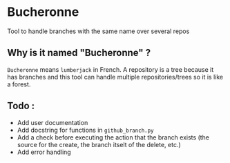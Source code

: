 # Bucheronne
Tool to handle branches with the same name over several repos

## Why is it named "Bucheronne" ?
`Bucheronne` means `lumberjack` in French. A repository is a tree because it has branches and this tool can handle multiple repositories/trees so it is like a forest.

## Todo :
* Add user documentation
* Add docstring for functions in `github_branch.py`
* Add a check before executing the action that the branch exists (the source for the create, the branch itselt of the delete, etc.)
* Add error handling